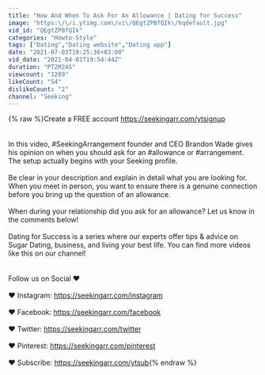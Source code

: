 ```yaml
---
title: "How And When To Ask For An Allowance | Dating for Success"
image: "https:\/\/i.ytimg.com\/vi\/QEgtZPBfQIk\/hqdefault.jpg"
vid_id: "QEgtZPBfQIk"
categories: "Howto-Style"
tags: ["Dating","Dating website","Dating app"]
date: "2021-07-03T19:25:36+03:00"
vid_date: "2021-04-01T19:54:44Z"
duration: "PT2M24S"
viewcount: "1289"
likeCount: "54"
dislikeCount: "2"
channel: "Seeking"
---
```

{% raw %}Create a FREE account <a rel="nofollow" target="blank" href="https://seekingarr.com/ytsignup">https://seekingarr.com/ytsignup</a><br /><br /><br />In this video, #SeekingArrangement founder and CEO Brandon Wade gives his opinion on when you should ask for an #allowance or #arrangement. The setup actually begins with your Seeking profile.<br /><br />Be clear in your description and explain in detail what you are looking for. When you meet in person, you want to ensure there is a genuine connection before you bring up the question of an allowance.<br /><br />When during your relationship did you ask for an allowance? Let us know in the comments below!<br /><br />Dating for Success is a series where our experts offer tips &amp; advice on Sugar Dating, business, and living your best life. You can find more videos like this on our channel!<br /><br /><br />Follow us on Social ♥<br /><br />♥ Instagram: <a rel="nofollow" target="blank" href="https://seekingarr.com/instagram">https://seekingarr.com/instagram</a><br /><br />♥ Facebook: <a rel="nofollow" target="blank" href="https://seekingarr.com/facebook">https://seekingarr.com/facebook</a><br /><br />♥ Twitter: <a rel="nofollow" target="blank" href="https://seekingarr.com/twitter">https://seekingarr.com/twitter</a><br /><br />♥ Pinterest: <a rel="nofollow" target="blank" href="https://seekingarr.com/pinterest">https://seekingarr.com/pinterest</a><br /><br />♥ Subscribe: <a rel="nofollow" target="blank" href="https://seekingarr.com/ytsub">https://seekingarr.com/ytsub</a>{% endraw %}
